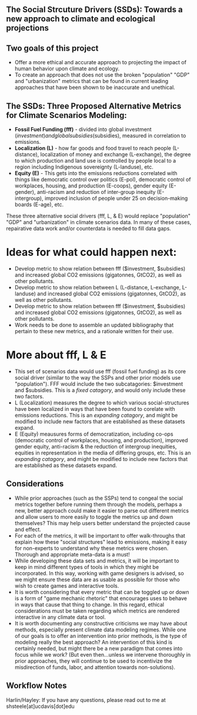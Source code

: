 ## **The Social Strcuture Drivers (SSDs): Towards a new approach to climate and ecological projections**

## Two goals of this project
- Offer a more ethical and accurate approach to projecting the impact of human behavior upon climate and ecology. 
- To create an approach that does not use the broken "population" "GDP" and "urbanization" metrics that can be found in current leading approaches that have been shown to be inaccurate and unethical.

## The SSDs: Three Proposed Alternative Metrics for Climate Scenarios Modeling:
- **Fossil Fuel Funding (fff)** - divided into global investment ($investment) and global subsidies ($subsidies), measured in correlation to emissions.
- **Localization (L)** - how far goods and food travel to reach people (L-distance), localization of money and exchange (L-exchange), the degree to which production and land use is controlled by people local to a region including Indigenous sovereignty (L-landuse), etc. 
- **Equity (E)** - This gets into the emissions reductions correlated with things like democratic control over politics (E-pol), democratic control of workplaces, housing, and production (E-coops), gender equity (E-gender), anti-racism and reduction of inter-group inequity (E-intergroup), improved inclusion of people under 25 on decision-making boards (E-age), etc.

These three alternative social drivers (fff, L, & E) would replace "population" "GDP" and "urbanization" in climate scenarios data. 
In many of these cases, repairative data work and/or counterdata is needed to fill data gaps.

# Ideas for what could happen next:
- Develop metric to show relation between fff ($investment, $subsidies) and increased global CO2 emissions (gigatonnes, GtCO2), as well as other pollutants.
- Develop metric to show relation between L (L-distance, L-exchange, L-landuse) and increased global CO2 emissions (gigatonnes, GtCO2),  as well as other pollutants.
- Develop metric to show relation between fff ($investment, $subsidies) and increased global CO2 emissions (gigatonnes, GtCO2), as well as other pollutants.
- Work needs to be done to assemble an updated bibliography that pertain to these new metrics, and a rationale written for their use.

# More about fff, L & E
-  This set of scenarios data would use fff (fossil fuel funding) as its core social driver (similar to the way the SSPs and other prior models use "population"). FFF would include the two subcatagories: $investment and $subsidies. This is a _fixed catagory_, and would only include these two factors. 
-  L (Localization) measures the degree to which various social-structures have been localized in ways that have been found to corelate with emissions reductions. This is an _expanding catagory_, and might be modified to include new factors that are established as these datasets expand. 
-   E (Equity) meausures forms of democratization, including co-ops (democratic control of workplaces, housing, and production), improved gender equity, anti-racism & the reduction of intergroup inequities, equities in representation in the media of differing groups, etc. This is an _expanding catagory_, and might be modified to include new factors that are established as these datasets expand. 

## Considerations
- While prior approaches (such as the SSPs) tend to congeal the social metrics together before running them through the models, perhaps a new, better approach could make it easier to parse out different metrics and allow users to more easily to toggle the metrics up and down themselves? This may help users better understand the projected cause and effect.
- For each of the metrics, it will be important to offer walk-throughs that explain how these "social structures" lead to emissions, making it easy for non-experts to understand why these metrics were chosen. Thorough and appropriate meta-data is a must!
- While developing these data sets and metrics, it will be important to keep in mind different types of tools in which they might be incorporated. In this way, working with game designers is advised, so we might ensure these data are as usable as possible for those who wish to create games and interactive tools.
- It is worth considering that every metric that can be toggled up or down is a form of "game mechanic rhetoric" that encourages uses to behave in ways that cause that thing to change. In this regard, ethical considerations must be taken regarding which metrics are rendered interactive in any climate data or tool.
- It is worth documenting any constructive criticisms we may have about methods, especially present climate data modeling regimes. While one of our goals is to offer an intervention into prior methods, is the type of modeling really the best approach? An intervention of this kind is certainly needed, but might there be a new paradigm that comes into focus while we work? (But even then...unless we intervene thoroughly in prior approaches, they will continue to be used to incentivize the misdirection of funds, labor, and attention towards non-solutions).
   
## Workflow Notes

Harlin/Hayley: If you have any questions, please read out to me at shsteele[at]ucdavis[dot]edu
